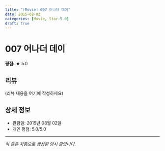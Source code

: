```yaml
---
title: "[Movie] 007 어나더 데이"
date: 2015-08-02
categories: [Movie, Star-5.0]
draft: true
---
```


# 007 어나더 데이

**평점:** ★ 5.0

## 리뷰

(리뷰 내용을 여기에 작성하세요)

## 상세 정보

- 관람일: 2015년 08월 02일
- 개인 평점: 5.0/5.0

---

*이 글은 자동으로 생성된 임시 글입니다.*
